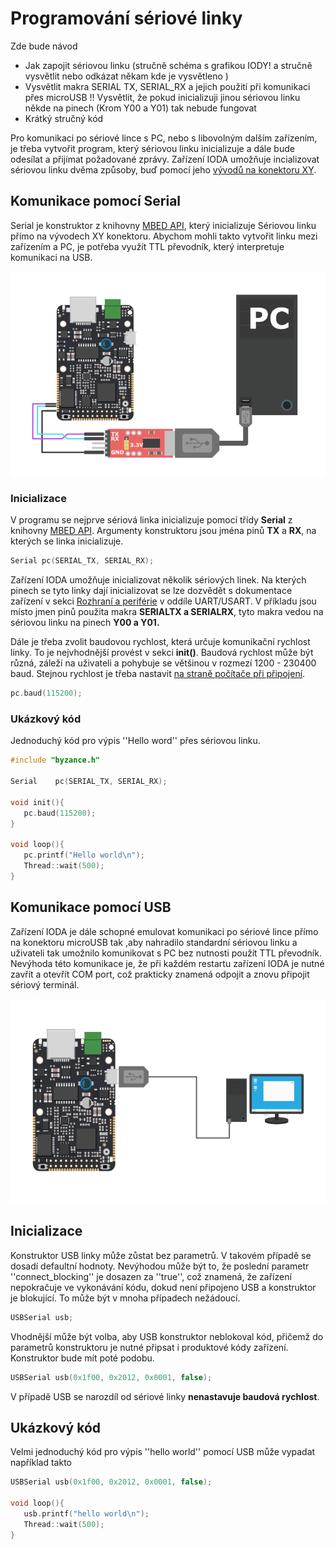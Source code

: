 # Programování sériové linky



Zde bude návod

* Jak zapojit sériovou linku \(stručně schéma s grafikou IODY! a stručně vysvětlit nebo odkázat někam kde je vysvětleno \)
* Vysvětlit makra SERIAL TX, SERIAL\_RX a jejich použití při komunikaci přes microUSB !! Vysvětlit, že pokud inicializuji jinou sériovou linku někde na pinech \(Krom Y00 a Y01\) tak nebude fungovat
* Krátký stručný kód



Pro komunikaci po sériové lince s PC, nebo s libovolným dalším zařízením, je třeba vytvořit program, který sériovou linku inicializuje a dále bude odesílat a přijímat požadované zprávy. Zařízení IODA umožňuje incializovat sériovou linku dvěma způsoby, buď pomocí jeho [vývodů na konektoru XY](../../hardware/zakladni-jednotky/iodag3e/rozhrani-a-periferie.md).

## Komunikace pomocí Serial

Serial je konstruktor z knihovny [MBED API](../../programovani-hw/mbed-api/), který inicializuje Sériovou linku přímo na vývodech XY konektoru. Abychom mohli takto vytvořit linku mezi zařízením a PC, je potřeba využít TTL převodník, který  interpretuje komunikaci na USB. 

![P&#x159;ipojen&#xED; s&#xE9;riov&#xE9; linky pomoc&#xED; v&#xFD;vod&#x16F; XY konektoru](../../../.gitbook/assets/seriova_komunikace_ttl.png)

### Inicializace

V programu se nejprve sériová linka inicializuje pomocí třídy **Serial** z knihovny [MBED API](../../programovani-hw/mbed-api/). Argumenty konstruktoru jsou jména pinů **TX** a **RX**, na kterých se linka inicializuje.

```cpp
Serial pc(SERIAL_TX, SERIAL_RX);
```

Zařízení IODA umožňuje inicializovat několik sériových linek. Na kterých pinech se tyto linky dají inicializovat se lze dozvědět s dokumentace zařízení v sekci [Rozhraní a periférie](../../hardware/zakladni-jednotky/iodag3e/rozhrani-a-periferie.md) v oddíle UART/USART. V příkladu jsou místo jmen pinů použita makra **SERIALTX a SERIALRX**, tyto makra vedou na sériovou linku na pinech **Y00 a Y01.**

Dále je třeba zvolit baudovou rychlost, která určuje komunikační rychlost linky. To je nejvhodnější provést v sekci **init\(\)**. Baudová rychlost může být různá, záleží na uživateli a pohybuje se většinou v rozmezí 1200 - 230400 baud. Stejnou rychlost je třeba nastavit [na straně počítače při připojení](konfigurace-pc.md#konfigurace-na-windows).

```cpp
pc.baud(115200);
```

### Ukázkový kód

Jednoduchý kód pro výpis ''Hello word'' přes sériovou linku.

```cpp
#include "byzance.h"

Serial    pc(SERIAL_TX, SERIAL_RX);

void init(){
   pc.baud(115200);
}

void loop(){
   pc.printf("Hello world\n");
   Thread::wait(500);
}
```

## Komunikace pomocí USB

Zařízení IODA je dále schopné emulovat komunikaci po sériové lince přímo na konektoru microUSB tak ,aby nahradilo standardní sériovou linku a uživateli tak umožnilo komunikovat s PC bez nutnosti použít TTL převodník. Nevýhoda této komunikace je, že při každém restartu zařízení IODA je nutné zavřít a otevřít COM port, což prakticky znamená odpojit a znovu připojit sériový terminál.

![P&#x159;ipojen&#xED; s&#xE9;riov&#xE9; linky pomoc&#xED; microUSB](../../../.gitbook/assets/seriova_komunikace%20%282%29.png)

## Inicializace

Konstruktor USB linky může zůstat bez parametrů. V takovém případě se dosadí defaultní hodnoty. Nevýhodou může být to, že poslední parametr ''connect\_blocking'' je dosazen za ''true'', což znamená, že zařízení nepokračuje ve vykonávání kódu, dokud není připojeno USB a konstruktor je blokující. To může být v mnoha případech nežádoucí.

```cpp
USBSerial usb;
```

Vhodnější může být volba, aby USB konstruktor neblokoval kód, přičemž do parametrů konstruktoru je nutné připsat i produktové kódy zařízení. Konstruktor bude mít poté podobu. 

```cpp
USBSerial usb(0x1f00, 0x2012, 0x0001, false);
```

V případě USB se narozdíl od sériové linky **nenastavuje baudová rychlost**.

## Ukázkový kód

Velmi jednoduchý kód pro výpis ''hello world'' pomocí USB může vypadat například takto

```cpp
USBSerial usb(0x1f00, 0x2012, 0x0001, false);

void loop(){
   usb.printf("hello world\n");
   Thread::wait(500);
}
```

